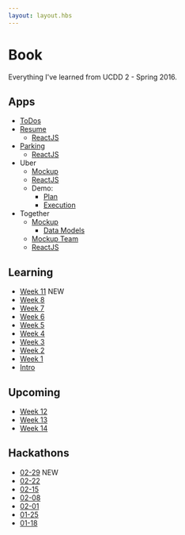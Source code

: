 ```yaml
---
layout: layout.hbs
---
```


# Book

Everything I've learned from UCDD 2 - Spring 2016.

## Apps
* [ToDos](apps/todos/)
* [Resume](apps/resume/)
  * [ReactJS](apps/resume/react)
* [Parking](apps/parking/)
  * [ReactJS](apps/parking/react)
* Uber
  * [Mockup](apps/uber/mockup)
  * [ReactJS](apps/uber/)
  * Demo:
    * [Plan](apps/uber/demo/plan.html)
    * [Execution](apps/uber/demo/execution.html)
* Together
  * [Mockup](apps/together/mockup)
    * [Data Models](apps/together/mockup/data.html)
  * [Mockup Team](apps/together/mockup-team)
  * [ReactJS](apps/together)

## Learning
* [Week 11](learning/week11)  <span class="chip red">NEW</span>
* [Week 8](learning/week8)
* [Week 7](learning/week7)
* [Week 6](learning/week6)
* [Week 5](learning/week5)
* [Week 4](learning/week4)
* [Week 3](learning/week3)
* [Week 2](learning/week2)
* [Week 1](learning/week1)
* [Intro](learning/intro)

## Upcoming
* [Week 12](learning/week12)
* [Week 13](learning/week13)
* [Week 14](learning/week14)

## Hackathons
* [02-29](hackathons/02-29) <span class="chip red">NEW</span>
* [02-22](hackathons/02-22)
* [02-15](hackathons/02-15)
* [02-08](hackathons/02-08)
* [02-01](hackathons/02-01)
* [01-25](hackathons/01-25)
* [01-18](hackathons/01-18)
